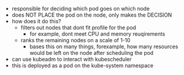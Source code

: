 - responsible for deciding which pod goes on which node
- does NOT PLACE the pod on the node, only makes the DECISION
- how does it do this?
    - filters out nodes that dont fit profile for the pod
        - for example, dont meet CPU and memory reuqirements
    - ranks the remaining nodes on a scale of 1-10
        - bases this on many things, forexample, how many resources would be left on the node
        after scheduling the pod
- can use kubeadm to interact with kubescheduler
- this is deployed as a pod on the kube-system namespace
